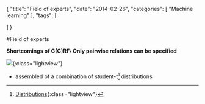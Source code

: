 {
  "title": "Field of experts",
  "date": "2014-02-26",
  "categories": [
    "Machine learning"
  ],
  "tags": [
    
  ]
}

#Field of experts

**Shortcomings of G(C)RF: Only pairwise relations can be specified**


![]({{urls.media}}/ml/foe.png){:class="lightview"}

- assembled of a combination of student-t[^studentt] distributions

[^studentt]: [Distributions](/posts/basics/distributions){:class="lightview"}


